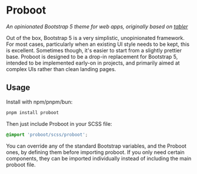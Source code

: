 # Proboot

*An opinionated Bootstrap 5 theme for web apps, originally based on [tabler](https://github.com/tabler/tabler)*

Out of the box, Bootstrap 5 is a very simplistic, unopinionated framework. For most cases, particularly when an existing UI style needs to be kept, this is excellent. Sometimes though, it's easier to start from a slightly prettier base. Proboot is designed to be a drop-in replacement for Bootstrap 5, intended to be implemented early-on in projects, and primarily aimed at complex UIs rather than clean landing pages.

## Usage

Install with npm/pnpm/bun:

```bash
pnpm install proboot
```

Then just include Proboot in your SCSS file:

```scss
@import 'proboot/scss/proboot';
```

You can override any of the standard Bootstrap variables, and the Proboot ones, by defining them before importing proboot. If you only need certain components, they can be imported individually instead of including the main proboot file.
